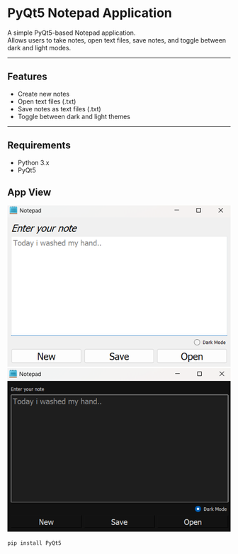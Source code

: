 # PyQt5 Notepad Application

A simple PyQt5-based Notepad application.  
Allows users to take notes, open text files, save notes, and toggle between dark and light modes.

---

## Features

- Create new notes
- Open text files (.txt)
- Save notes as text files (.txt)
- Toggle between dark and light themes

---

## Requirements

- Python 3.x
- PyQt5

## App View
![Lightmode](./notepad_light.png)
![Darkmode](./notepad_dark.png)

```bash
pip install PyQt5




